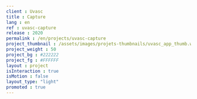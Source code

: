```yaml
---
client : Uvasc
title : Capture
lang : en
ref : uvasc-capture
release : 2020
permalink : /en/projects/uvasc-capture
project_thumbnail : /assets/images/projets-thumbnails/uvasc_app_thumb.webp
project_weight : 50
project_bg : #222222
project_fg : #FFFFFF
layout : project
isInteraction : true
isMotion : false
layout_type: "light"
promoted : true
---
```

